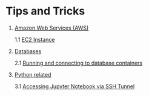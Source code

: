 
# Tips and Tricks

1. [Amazon Web Services (AWS)]()

    1.1 [EC2 Instance](docs/ec2_instance.md)

2. [Databases ]()
   
    2.1 [Running and connecting to database containers](docs/databases.md)

3. [Python related]()

    3.1 [Accessing Jupyter Notebook via SSH Tunnel](docs/jupyer_via_ssh_tunnel.md)
